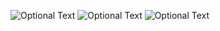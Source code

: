 ![Optional Text](../master/Screenshot_1.png)
![Optional Text](../master/Screenshot_2.png)
![Optional Text](../master/Screenshot_3.png)
